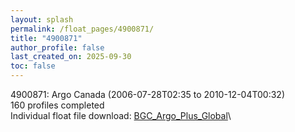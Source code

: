 ```yaml
---
layout: splash
permalink: /float_pages/4900871/
title: "4900871"
author_profile: false
last_created_on: 2025-09-30
toc: false
---
```

 
4900871: Argo Canada (2006-07-28T02:35 to 2010-12-04T00:32)\
160 profiles completed\
Individual float file download: [BGC_Argo_Plus_Global](https://ftp.soest.hawaii.edu/bgc_argo_plus/Individual_Floats/outliers_removed/4900871_Sprof_processed.nc)\
